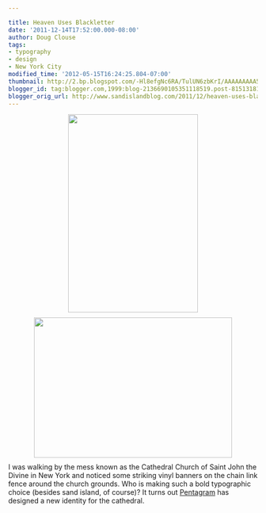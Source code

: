 ```yaml
---

title: Heaven Uses Blackletter
date: '2011-12-14T17:52:00.000-08:00'
author: Doug Clouse
tags:
- typography
- design
- New York City
modified_time: '2012-05-15T16:24:25.804-07:00'
thumbnail: http://2.bp.blogspot.com/-Hl8efgNc6RA/TulUN6zbKrI/AAAAAAAAA58/WZ37eU-x4Lw/s72-c/Divine_Lift_400.jpg
blogger_id: tag:blogger.com,1999:blog-2136690105351118519.post-8151318110029423161
blogger_orig_url: http://www.sandislandblog.com/2011/12/heaven-uses-blackletter.html
---
```


<span class="Apple-style-span" style="color: #0000ee;"><img alt="" border="0" id="BLOGGER_PHOTO_ID_5686168602631940786" src="http://2.bp.blogspot.com/-Hl8efgNc6RA/TulUN6zbKrI/AAAAAAAAA58/WZ37eU-x4Lw/s400/Divine_Lift_400.jpg" style="cursor: pointer; display: block; height: 400px; margin: 0px auto 10px; text-align: center; width: 262px;" /></span><a href="http://2.bp.blogspot.com/-rz1FBf8Veyo/TulUveopMMI/AAAAAAAAA6U/U9qVQtJ89Ao/s1600/stjohns.JPG"><img alt="" border="0" id="BLOGGER_PHOTO_ID_5686169179186081986" src="http://2.bp.blogspot.com/-rz1FBf8Veyo/TulUveopMMI/AAAAAAAAA6U/U9qVQtJ89Ao/s400/stjohns.JPG" style="cursor: pointer; display: block; height: 283px; margin: 0px auto 10px; text-align: center; width: 400px;" /></a>I was walking by the mess known as the Cathedral Church of Saint John the Divine in New York and noticed some striking vinyl banners on the chain link fence around the church grounds. Who is making such a bold typographic choice (besides sand island, of course)? It turns out <a href="http://pentagram.com/en/new/2009/08/man-with-poster.php">Pentagram</a> has designed a new identity for the cathedral.